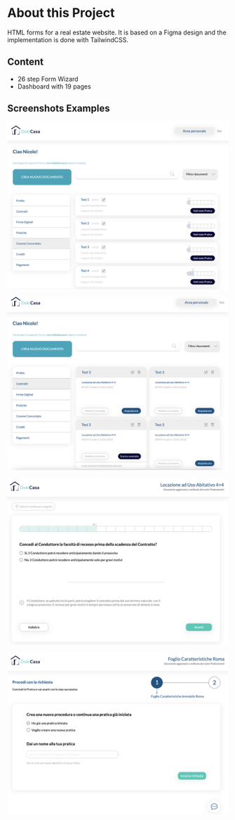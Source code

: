 # About this Project

HTML forms for a real estate website. It is based on a Figma design and the implementation is done with TailwindCSS.

## Content
- 26 step Form Wizard
- Dashboard with 19 pages

## Screenshots Examples

![](1.png)

![](2.png)

![](3.png)

![](4.png)